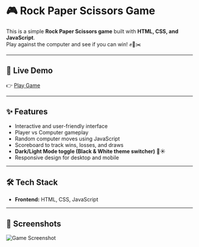 # 🎮 Rock Paper Scissors Game

This is a simple **Rock Paper Scissors game** built with **HTML, CSS, and JavaScript**.  
Play against the computer and see if you can win! ✊📄✂️  

---

## 🔗 Live Demo
👉 [Play Game](https://gulabhussain.github.io/Rock-Paper-Scissors/)  

---

## ✨ Features
- Interactive and user-friendly interface  
- Player vs Computer gameplay  
- Random computer moves using JavaScript  
- Scoreboard to track wins, losses, and draws
- **Dark/Light Mode toggle (Black & White theme switcher)** 🌙☀️
- Responsive design for desktop and mobile  

---

## 🛠️ Tech Stack
- **Frontend:** HTML, CSS, JavaScript  

---

## 📸 Screenshots
![Game Screenshot](screenshot.png)
